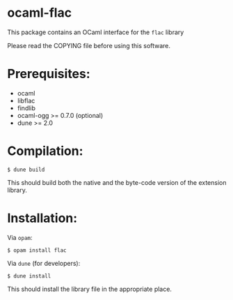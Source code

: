 ocaml-flac
============

This package contains an OCaml interface for the `flac` library

Please read the COPYING file before using this software.

Prerequisites:
==============

- ocaml
- libflac
- findlib
- ocaml-ogg >= 0.7.0 (optional)
- dune >= 2.0

Compilation:
============

```
$ dune build
```

This should build both the native and the byte-code version of the
extension library.

Installation:
=============

Via `opam`:

```
$ opam install flac
```

Via `dune` (for developers):
```
$ dune install
```

This should install the library file in the appropriate place.
